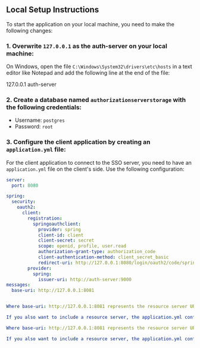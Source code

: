 ## Local Setup Instructions

To start the application on your local machine, you need to make the following changes:

### 1. Overwrite `127.0.0.1` as the auth-server on your local machine:

On Windows, open the file `C:\Windows\System32\drivers\etc\hosts` in a text editor like Notepad and add the following line at the end of the file:

127.0.0.1 auth-server

### 2. Create a database named `authorizationserverstorage` with the following credentials:

- Username: `postgres`
- Password: `root`

### 3. Configure the client application by creating an `application.yml` file:

For the client application to connect to the SSO server, you need to have an `application.yml` file on the client's side. Use the following configuration:

```yaml
server:
  port: 8080

spring:
  security:
    oauth2:
      client:
        registration:
          springoauthclient:
            provider: spring
            client-id: client
            client-secret: secret
            scope: openid, profile, user.read
            authorization-grant-type: authorization_code
            client-authentication-method: client_secret_basic
            redirect-uri: http://127.0.0.1:8080/login/oauth2/code/spring
        provider:
          spring:
            issuer-uri: http://auth-server:9000
messages:
  base-uri: http://127.0.0.1:8081


Where base-uri: http://127.0.0.1:8081 represents the resource server URL to which some requests will be redirected (see DefaultController).

If you also want to include a resource server, the application.yml configuration should be as follows:

Where base-uri: http://127.0.0.1:8081 represents the resource server URL to which some requests will be redirected (see DefaultController).

If you also want to include a resource server, the application.yml configuration should be as follows:
